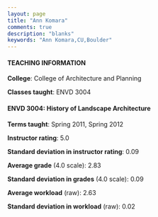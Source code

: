 ```yaml
---
layout: page
title: "Ann Komara" 
comments: true
description: "blanks"
keywords: "Ann Komara,CU,Boulder"
---
```

<head>
<script src="https://ajax.googleapis.com/ajax/libs/jquery/2.1.3/jquery.min.js"></script>
<script src="https://dl.dropboxusercontent.com/s/pc42nxpaw1ea4o9/highcharts.js?dl=0"></script>
<!-- <script src="../assets/js/highcharts.js"></script> -->
<style type="text/css">@font-face {
	font-family: "Bebas Neue";
	src: url(https://www.filehosting.org/file/details/544349/BebasNeue Regular.otf) format("opentype");
	}
	h1.Bebas { 
		font-family: "Bebas Neue", Verdana, Tahoma;
	}
</style>
</head>
	   
#### TEACHING INFORMATION

**College**: College of Architecture and Planning

**Classes taught**: ENVD 3004

#### ENVD 3004: History of Landscape Architecture

**Terms taught**: Spring 2011, Spring 2012

**Instructor rating**: 5.0

**Standard deviation in instructor rating**: 0.09

**Average grade** (4.0 scale): 2.83

**Standard deviation in grades** (4.0 scale): 0.09

**Average workload** (raw): 2.63

**Standard deviation in workload** (raw): 0.02

